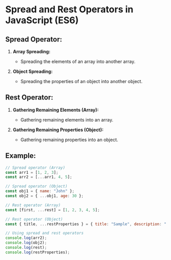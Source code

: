 # Spread and Rest Operators in JavaScript (ES6)

## Spread Operator:

1. **Array Spreading:**

   - Spreading the elements of an array into another array.

2. **Object Spreading:**
   - Spreading the properties of an object into another object.

## Rest Operator:

1. **Gathering Remaining Elements (Array):**

   - Gathering remaining elements into an array.

2. **Gathering Remaining Properties (Object):**
   - Gathering remaining properties into an object.

## Example:

```javascript
// Spread operator (Array)
const arr1 = [1, 2, 3];
const arr2 = [...arr1, 4, 5];

// Spread operator (Object)
const obj1 = { name: "John" };
const obj2 = { ...obj1, age: 30 };

// Rest operator (Array)
const [first, ...rest] = [1, 2, 3, 4, 5];

// Rest operator (Object)
const { title, ...restProperties } = { title: "Sample", description: "..." };

// Using spread and rest operators
console.log(arr2);
console.log(obj2);
console.log(rest);
console.log(restProperties);
```
